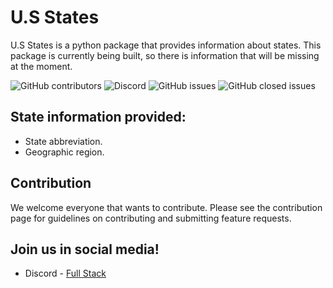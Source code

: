 # U.S States
U.S States is a python package that provides information about states. This package is currently being built, so there is information that will be missing at the moment. 

<a><img alt="GitHub contributors" src="https://img.shields.io/github/contributors/AColocho/us-states?color=%234B0082&style=plastic">
<img alt="Discord" src="https://img.shields.io/discord/789207949054181376?label=Discord&color=%23008000&style=plastic">
<img alt="GitHub issues" src="https://img.shields.io/github/issues/AColocho/us-states?style=plastic">
<img alt="GitHub closed issues" src="https://img.shields.io/github/issues-closed/AColocho/us-states?color=%23008000&style=plastic">
</a>

## State information provided:
- State abbreviation.
- Geographic region.

## Contribution
We welcome everyone that wants to contribute. Please see the contribution page for guidelines on contributing and submitting feature requests.

## Join us in social media!
- Discord - [Full Stack](https://discord.gg/9vCkAJpDpr)